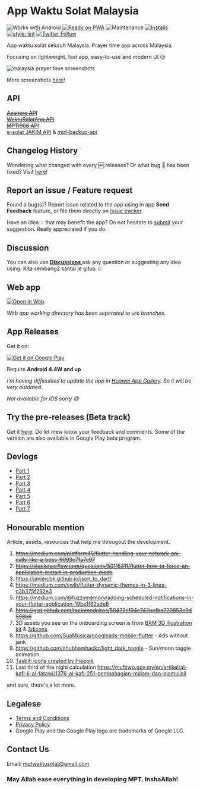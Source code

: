 # App Waktu Solat Malaysia

![Works with Android](https://img.shields.io/badge/Works_with-Android-green?style=flat-square)
[![Ready on PWA](https://img.shields.io/badge/Ready%20on-PWA-5a0fc8)](https://waktusolat.web.app/)
![Maintenance](https://img.shields.io/maintenance/yes/2022?style=flat-square)
[![Installs](https://img.shields.io/badge/installs-33k+-orange)](https://play.google.com/store/apps/details?id=live.iqfareez.waktusolatmalaysia)
[![style: lint](https://img.shields.io/badge/style-flutter__lints-4BC0F5.svg)](https://pub.dev/packages/flutter_lints)
[![Twitter Follow](https://img.shields.io/twitter/follow/iqfareez?label=Follow&style=social)](https://twitter.com/iqfareez)

App waktu solat seluruh Malaysia. Prayer time app across Malaysia.

Focusing on lightweight, fast app, easy-to-use and modern UI :wink:

![malaysia prayer time screenshots](https://user-images.githubusercontent.com/60868965/157147575-33735055-4bd0-401e-bbec-275c464301f6.png)

More screenshots [here](https://imgur.com/a/Zhh7aBB)!

## API

[~~Azanpro API~~](https://api.azanpro.com/)\
[~~WaktuSolatApp API~~](https://waktusolatapp.com/)\
[~~MPTi906 API~~](https://mpt.i906.my/)\
[e-solat JAKIM API](https://www.e-solat.gov.my/) & [mpt-backup-api](https://mpt-backup-api.herokuapp.com/)

## Changelog History

Wondering what changed with every :new: releases? Or what bug :bug: has been fixed? Visit [here](https://github.com/iqfareez/app_waktu_solat_malaysia/wiki/Changelog)!

## Report an issue / Feature request

Found a bug(s)? Report issue related to the app using in app **Send Feedback** feature, or file them directly on [issue tracker](https://github.com/iqfareez/app_waktu_solat_malaysia/issues).

Have an idea :bulb: that may benefit the app? Do not hesitate to [submit](https://github.com/iqfareez/app_waktu_solat_malaysia/issues) your suggestion. Really appreciated if you do.

## Discussion

You can also use [**Discussions** ](https://github.com/iqfareez/app_waktu_solat_malaysia/discussions) ask any question or suggesting any idea using. Kita sembang2 santai je gituu :relaxed:

## Web app

<a href='https://waktusolat.web.app/'><img alt='Open in Web' src='https://user-images.githubusercontent.com/60868965/99348515-bc2a5200-28d4-11eb-8d34-ac47f3e11f3d.png' style="max-width:45%;"/></a>

_Web app working directory has been seperated to `web` branches._

<!-- https://github.com/webmaxru/progressive-web-apps-logo -->

## App Releases

Get it on:

<a href='https://play.google.com/store/apps/details?id=live.iqfareez.waktusolatmalaysia&pcampaignid=pcampaignidMKT-Other-global-all-co-prtnr-py-PartBadge-Mar2515-1'><img alt='Get it on Google Play' src='https://play.google.com/intl/en_us/badges/static/images/badges/en_badge_web_generic.png' style="max-width:55%;"/></a>

Require **Android 4.4W and up**

_i'm having difficulties to update the app in [Huawei App Gallery](https://appgallery.cloud.huawei.com/ag/n/app/C102547121?channelId=github&id=b4b4309a3f5a46cfabca1672b917609b&s=75C9C29E4E75B1193F97FCAB29C7789774C16C7625285C7D8F38ED8609BD6B70&detailType=0&v). So it will be very outdated._

_Not available for iOS sorry :disappointed:_

## Try the pre-releases (Beta track)

Get it [here](https://github.com/iqfareez/app_waktu_solat_malaysia/releases).
Do let mew know your feedback and comments. Some of the version are also available in Google Play beta program.

## Devlogs

- [Part 1](https://www.instagram.com/s/aGlnaGxpZ2h0OjE3ODcyMTc0ODcwODEzNjM1)
- [Part 2](https://www.instagram.com/s/aGlnaGxpZ2h0OjE4MDQ2MjI5MzM4MjczODAw)
- [Part 3](https://www.instagram.com/s/aGlnaGxpZ2h0OjE4MTM5MTYyNTU1MTQ0MjYx)
- [Part 4](https://www.instagram.com/s/aGlnaGxpZ2h0OjE3ODg2ODQ3MDQwMjc2ODM3)
- [Part 5](https://www.instagram.com/s/aGlnaGxpZ2h0OjE3OTE1MTkzNDAzODk3MDk1)
- [Part 6](https://www.instagram.com/s/aGlnaGxpZ2h0OjE3OTA1NDI3MDQ1NDEzMDA0)
- [Part 7](https://www.instagram.com/s/aGlnaGxpZ2h0OjE3OTE4NTU0NjEzMTg1NjQ0)

## Honourable mention

Article, assets, resources that help me througout the development.

1. ~~https://medium.com/platform45/flutter-handling-your-network-api-calls-like-a-boss-9093c71a7c97~~
2. ~~https://stackoverflow.com/questions/50115311/flutter-how-to-force-an-application-restart-in-production-mode~~
3. https://javiercbk.github.io/json_to_dart/
4. https://medium.com/swlh/flutter-dynamic-themes-in-3-lines-c3b375f292e3
5. https://medium.com/@fuzzymemory/adding-scheduled-notifications-in-your-flutter-application-19be1f82ade8
6. ~~https://gist.github.com/taciomedeiros/50472cf94c742befba720853e9d598b6~~
7. 3D assets you see on the onboarding screen is from [BAM 3D Illustration kit](https://www.uistore.design/items/bam-free-3d-illustration-kit/) & [3dicons](https://3dicons.co/).
8. https://github.com/SuaMusica/googleads-mobile-flutter - Ads without jank
9. https://github.com/shubhamhackz/light_dark_toggle - Sun/moon toggle animation.
10. [Tasbih icons created by Freepik](https://www.flaticon.com/free-icons/tasbih)
11. Last third of the night calculation https://muftiwp.gov.my/en/artikel/al-kafi-li-al-fatawi/1376-al-kafi-251-pembahagian-malam-dan-qiamullail

and sure, there's a lot more.

<!-- ## Attribution

<div>Icons made by <a href="https://www.flaticon.com/authors/freepik" title="Freepik">Freepik</a> from <a href="https://www.flaticon.com/" title="Flaticon">www.flaticon.com</a></div> -->

## Legalese

- [Terms and Conditions](https://telegra.ph/MPT-Terms-07-24)
- [Privacy Policy](https://github.com/iqfareez/app_waktu_solat_malaysia/wiki/Privacy-Policy)
- Google Play and the Google Play logo are trademarks of Google LLC.

<!-- **No redistruba -->

## Contact Us

Email: mptwaktusolat@gmail.com

### May Allah ease everything in developing MPT. InshaAllah!
